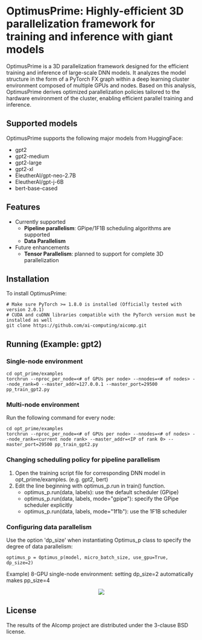 # OptimusPrime: Highly-efficient 3D parallelization framework for training and inference with giant models

OptimusPrime is a 3D parallelization framework designed for the efficient training and inference of large-scale DNN models. 
It analyzes the model structure in the form of a PyTorch FX graph within a deep learning cluster environment composed of multiple GPUs and nodes. 
Based on this analysis, OptimusPrime derives optimized parallelization policies tailored to the hardware environment of the cluster, 
enabling efficient parallel training and inference.

## Supported models

OptimusPrime supports the following major models from HuggingFace:

* gpt2
* gpt2-medium 
* gpt2-large
* gpt2-xl
* EleutherAI/gpt-neo-2.7B
* EleutherAI/gpt-j-6B
* bert-base-cased

## Features

* Currently supported
  * **Pipeline parallelism**: GPipe/1F1B scheduling algorithms are supported
  * **Data Parallelism** 
* Future enhancements
  * **Tensor Parallelism**: planned to support for complete 3D parallelization

## Installation

To install OptimusPrime:

    # Make sure PyTorch >= 1.8.0 is installed (Officially tested with version 2.0.1)
    # CUDA and cuDNN libraries compatible with the PyTorch version must be installed as well 
    git clone https://github.com/ai-computing/aicomp.git

## Running (Example: gpt2)

### Single-node environment

    cd opt_prime/examples
    torchrun --nproc_per_node=<# of GPUs per node> --nnodes=<# of nodes> --node_rank=0 --master_addr=127.0.0.1 --master_port=29500 pp_train_gpt2.py

### Multi-node environment

Run the following command for every node:

    cd opt_prime/examples
    torchrun --nproc_per_node=<# of GPUs per node> --nnodes=<# of nodes> --node_rank=<current node rank> --master_addr=<IP of rank 0> --master_port=29500 pp_train_gpt2.py

### Changing scheduling policy for pipeline parallelism

1. Open the training script file for corresponding DNN model in opt_prime/examples. (e.g. gpt2, bert)
2. Edit the line beginning with optimus_p.run in train() function.
   * optimus_p.run(data, labels): use the default scheduler (GPipe)
   * optimus_p.run(data, labels, mode="gpipe"): specify the GPipe scheduler explicitly
   * optimus_p.run(data, labels, mode="1f1b"): use the 1F1B scheduler

### Configuring data parallelism

Use the option 'dp_size' when instantiating Optimus_p class to specify the degree of data parallelism:

    optimus_p = Optimus_p(model, micro_batch_size, use_gpu=True, dp_size=2)

Example) 8-GPU single-node environment: setting dp_size=2 automatically makes pp_size=4

<p align="center">
  <img src="https://github.com/ai-computing/aicomp/assets/42994087/9b3546a0-a22a-4014-95a2-420cf742e8be">
</p>

## License

The results of the AIcomp project are distributed under the 3-clause BSD license.
